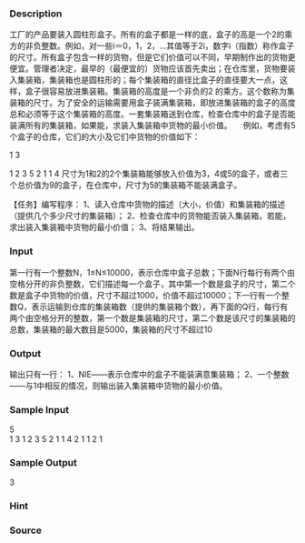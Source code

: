 
### Description
工厂的产品要装入圆柱形盒子。所有的盒子都是一样的底，盒子的高是一个2的乘方的非负整数。例如，对一些i＝0，1，2，…其值等于2i，数字i（指数）称作盒子的尺寸。所有盒子包含一样的货物，但是它们价值可以不同，早期制作出的货物更便宜。管理者决定，最早的（最便宜的）货物应该首先卖出；在仓库里，货物要装入集装箱，集装箱也是圆柱形的；每个集装箱的直径比盒子的直径要大一点，这样，盒子很容易放进集装箱。集装箱的高度是一个非负的2 的乘方。这个数称为集装箱的尺寸。为了安全的运输需要用盒子装满集装箱，即放进集装箱的盒子的高度总和必须等于这个集装箱的高度。一套集装箱送到仓库，检查仓库中的盒子是否能装满所有的集装箱，如果能，求装入集装箱中货物的最小价值。
    例如，考虑有5个盒子的仓库，它们的大小及它们中货物的价值如下：


1 3

1 2
3 5
2 1
1 4
尺寸为1和2的2个集装箱能够放入价值为3，4或5的盒子，或者三个总价值为9的盒子，在仓库中，尺寸为5的集装箱不能装满盒子。

【任务】编写程序：
1、读入仓库中货物的描述（大小，价值）和集装箱的描述（提供几个多少尺寸的集装箱）；
2、检查仓库中的货物能否装入集装箱，若能，求出装入集装箱中货物的最小价值；
3、将结果输出。
### Input
第一行有一个整数N，1≤N≤10000，表示仓库中盒子总数；下面N行每行有两个由空格分开的非负整数，它们描述每一个盒子，其中第一个数是盒子的尺寸，第二个数是盒子中货物的价值，尺寸不超过1000，价值不超过10000；下一行有一个整数Q，表示运输到仓库的集装箱数（提供的集装箱个数），再下面的Q行，每行有两个由空格分开的整数，第一个数是集装箱的尺寸，第二个数是该尺寸的集装箱的总数，集装箱的最大数目是5000，集装箱的尺寸不超过10
### Output
输出只有一行：
1、NIE――表示仓库中的盒子不能装满意集装箱；
2、一个整数――与1中相反的情况，则输出装入集装箱中货物的最小价值。
### Sample Input
5                                      
1 3
1 2
3 5
2 1
1 4
2
1 1
2 1

### Sample Output
3
### Hint

### Source
